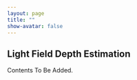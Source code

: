 ```yaml
---
layout: page
title: ""
show-avatar: false
---
```


## Light Field Depth Estimation

Contents To Be Added.
